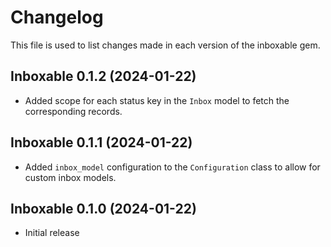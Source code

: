 # Changelog
This file is used to list changes made in each version of the inboxable gem.

## Inboxable 0.1.2 (2024-01-22)

* Added scope for each status key in the `Inbox` model to fetch the
    corresponding records.

## Inboxable 0.1.1 (2024-01-22)

* Added `inbox_model` configuration to the `Configuration` class to allow for custom
    inbox models.

## Inboxable 0.1.0 (2024-01-22)

* Initial release
